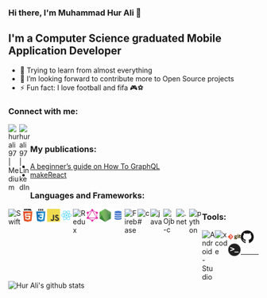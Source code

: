 ### Hi there, I'm Muhammad Hur Ali 👋

## I'm a Computer Science graduated Mobile Application Developer

- 🌱 Trying to learn from almost everything
- 👯 I’m looking forward to contribute more to Open Source projects 
- ⚡ Fun fact: I love football and fifa 🎮️⚽️

### Connect with me:

[<img align="left" alt="hurali97 | Medium" width="22px" src="https://cdn.jsdelivr.net/npm/simple-icons@3.4.1/icons/medium.svg" />][medium]
[<img align="left" alt="hurali97 | LinkedIn" width="22px" src="https://cdn.jsdelivr.net/npm/simple-icons@v3/icons/linkedin.svg" />][linkedin]


<br />

### My publications:
- [A beginner’s guide on How To GraphQL](https://medium.com/@hurali/graphql-a-beginners-guide-on-how-to-graphql-6d4dc53a2c16)
- [makeReact](https://pypi.org/project/makeReact/)



### Languages and Frameworks:

<img align="left" alt="Swift" width="26px" src="https://pngimage.net/wp-content/uploads/2018/06/swift-logo-png-8.png" />
<img align="left" alt="HTML5" width="26px" src="https://raw.githubusercontent.com/github/explore/80688e429a7d4ef2fca1e82350fe8e3517d3494d/topics/html/html.png" />
<img align="left" alt="CSS3" width="26px" src="https://raw.githubusercontent.com/github/explore/80688e429a7d4ef2fca1e82350fe8e3517d3494d/topics/css/css.png" />
<img align="left" alt="JavaScript" width="26px" src="https://raw.githubusercontent.com/github/explore/80688e429a7d4ef2fca1e82350fe8e3517d3494d/topics/javascript/javascript.png" />
<img align="left" alt="React" width="26px" src="https://raw.githubusercontent.com/github/explore/80688e429a7d4ef2fca1e82350fe8e3517d3494d/topics/react/react.png" />
<img align="left" alt="Redux" width="26px" src="https://img2.pngio.com/redux-react-npm-state-management-png-573x572px-redux-area-redux-png-290_290.jpg" />
<img align="left" alt="GraphQL" width="26px" src="https://raw.githubusercontent.com/github/explore/80688e429a7d4ef2fca1e82350fe8e3517d3494d/topics/graphql/graphql.png" />
<img align="left" alt="Node.js" width="26px" src="https://raw.githubusercontent.com/github/explore/80688e429a7d4ef2fca1e82350fe8e3517d3494d/topics/nodejs/nodejs.png" />
<img align="left" alt="SQL" width="26px" src="https://raw.githubusercontent.com/github/explore/80688e429a7d4ef2fca1e82350fe8e3517d3494d/topics/sql/sql.png" />
<img align="left" alt="Firebase" width="26px" src="https://icon2.cleanpng.com/20180417/irq/kisspng-firebase-cloud-messaging-computer-icons-google-clo-github-5ad5d3cde70706.9853526815239628299463.jpg" />
<img align="left" alt="c#" width="26px" src="https://w0.pngwave.com/png/328/221/c-programming-language-logo-microsoft-visual-studio-net-framework-javascript-icon-png-clip-art.png" />
<img align="left" alt="java" width="26px" src="https://f0.pngfuel.com/png/405/878/java-logo-png-clip-art-thumbnail.png" />
<img align="left" alt="Ojb-c" width="26px" src="https://achievement-images.teamtreehouse.com/iOS_Objective_C.png" />
<img align="left" alt=".net" width="26px" src="https://w0.pngwave.com/png/385/581/brand-logo-microsoft-net-and-sap-microsoft-lumia-paperback-framework-icon-png-clip-art.png" />
<img align="left" alt="python" width="26px" src="https://i1.pngguru.com/preview/811/233/271/alternative-python-icons-and-folder-icon-python-3-png-clipart.jpg" />


### Tools:

<img align="left" alt="Android-Studio" width="26px" src="https://b1.pngbarn.com/png/736/783/macos-app-icons-android-studio-png-clip-art.png" />
<img align="left" alt="xcode" width="26px" src="https://w0.pngwave.com/png/978/517/xcode-macos-apple-app-store-apple-png-clip-art.png" />
<img align="left" alt="Git" width="26px" src="https://raw.githubusercontent.com/github/explore/80688e429a7d4ef2fca1e82350fe8e3517d3494d/topics/git/git.png" />
<img align="left" alt="GitHub" width="26px" src="https://raw.githubusercontent.com/github/explore/78df643247d429f6cc873026c0622819ad797942/topics/github/github.png" />
<img align="left" alt="terminal" width="26px" src="https://raw.githubusercontent.com/github/explore/80688e429a7d4ef2fca1e82350fe8e3517d3494d/topics/terminal/terminal.png" />


<br />
<br />
 
---

![Hur Ali's github stats](https://github-readme-stats.vercel.app/api?username=hurali97&hide=stars&count_private=true&show_icons=true)
 
[medium]: https://medium.com/@hurali 
[linkedin]: https://www.linkedin.com/in/muhammad-hur-ali-3b0821151
